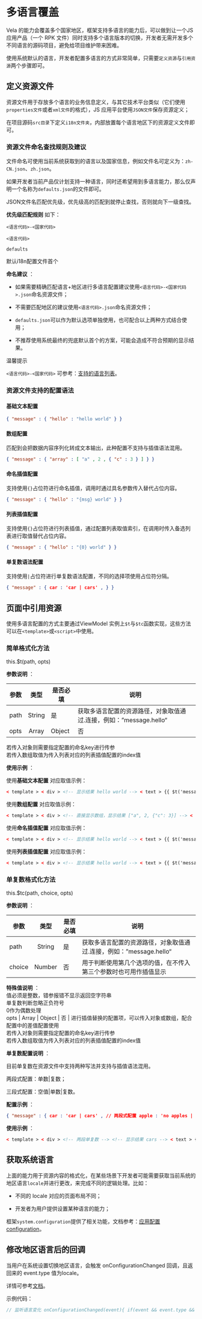 <!-- 源地址: https://iot.mi.com/vela/quickapp/zh/guide/framework/other/i18n.html -->

# 多语言覆盖

Vela 的能力会覆盖多个国家地区，框架支持多语言的能力后，可以做到让一个JS 应用产品（一个 RPK 文件）同时支持多个语言版本的切换，开发者无需开发多个不同语言的源码项目，避免给项目维护带来困难。

使用系统默认的语言，开发者配置多语言的方式非常简单，只需要`定义资源`与`引用资源`两个步骤即可。

## 定义资源文件

资源文件用于存放多个语言的业务信息定义，与其它技术平台类似（它们使用`properties文件`或者`xml文件`的格式），JS 应用平台使用`JSON文件`保存资源定义；

在项目源码`src目录`下定义`i18n文件夹`，内部放置每个语言地区下的资源定义文件即可。

### 资源文件命名查找规则及建议

文件命名可使用当前系统获取到的语言以及国家信息，例如文件名可定义为：`zh-CN.json`、`zh.json`。

如果开发者当前产品仅计划支持一种语言，同时还希望用到多语言能力，那么仅声明一个名称为`defaults.json`的文件即可。

JSON文件名匹配优先级，优先级高的匹配到就停止查找，否则就向下一级查找。

**优先级匹配规则** 如下：

`<语言代码>-<国家代码>`

`<语言代码>`

`defaults`

默认i18n配置文件首个

**命名建议** ：

  * 如果需要精确匹配语言+地区进行多语言配置建议使用`<语言代码>-<国家代码>.json`命名资源文件；

  * 不需要匹配地区的建议使用`<语言代码>.json`命名资源文件；

  * `defaults.json`可以作为默认选项单独使用，也可配合以上两种方式结合使用；

  * 不推荐使用系统最终的兜底默认首个的方案，可能会造成不符合预期的显示结果。

温馨提示

`<语言代码>-<国家代码>` 可参考：[支持的语言列表](</vela/quickapp/zh/guide/framework/other/language-list.html>)。

### 资源文件支持的配置语法

#### 基础文本配置
```json
{ "message" : { "hello" : "hello world" } }
```

#### 数组配置

匹配到会把数据内容序列化转成文本输出，此种配置不支持与插值语法混用。
```json
{ "message" : { "array" : [ "a" , 2 , { "c" : 3 } ] } }
```

#### 命名插值配置

支持使用`{}`占位符进行命名插值，调用时通过具名参数传入替代占位内容。
```json
{ "message" : { "hello" : "{msg} world" } }
```

#### 列表插值配置

支持使用`{}`占位符进行列表插值，通过配置列表取值索引，在调用时传入备选列表进行取值替代占位内容。
```json
{ "message" : { "hello" : "{0} world" } }
```

#### 单复数语法配置

支持使用`|`占位符进行单复数语法配置，不同的选择项使用占位符分隔。
```json
{ "message" : { car : 'car | cars' , } }
```

## 页面中引用资源

使用多语言配置的方式主要通过ViewModel 实例上`$t`与`$tc`函数实现，这些方法可以在`<template>`或`<script>`中使用。

### 简单格式化方法

this.$t(path, opts)

**参数说明** ：

参数 | 类型 | 是否必填 | 说明  
---|:---:|---|---  
path | String | 是 | 获取多语言配置的资源路径，对象取值通过.连接，例如：”message.hello“  
opts | Array | Object | 否 | 进行插值替换的配置项，可以传入对象或数组，配合配置中的差值配置使用  
若传入对象则需要指定配置的命名key进行传参  
若传入数组取值为传入列表对应的列表插值配置的index值  
  
**使用示例** ：

使用**基础文本配置** 对应取值示例：
```html
< template > < div > <!-- 显示结果 hello world --> < text > {{ $t('message.hello') }} </ text > </ div > </ template > < script > export default { onInit () { // 简单格式化： console.log (this . $t ('message.hello')) // hello world } } </ script >
```

使用**数组配置** 对应取值示例：
```html
< template > < div > <!-- 直接显示数组，显示结果 ["a", 2, {"c": 3}] --> < text > {{ $t('message.array') }} </ text > </ div > </ template > < script > export default { onInit () { // 简单格式化： console.log (this . $t ('message.array')) // ["a", 2, {"c": 3}] } } </ script >
```

使用**命名插值配置** 对应取值示例：
```html
< template > < div > <!-- 显示结果 hello world --> < text > {{ $t('message.hello', { msg: 'hello' }) }} </ text > </ div > </ template > < script > export default { onInit () { // 简单格式化： console.log (this . $t ('message.hello' , { msg : 'hello' })) // hello world } } </ script >
```

使用**列表插值配置** 对应取值示例：
```html
< template > < div > <!-- 显示结果 hello world --> < text > {{ $t('message.hello', ['hello', 'hi']) }} </ text > </ div > </ template > < script > export default { onInit () { // 简单格式化： console.log (this . $t ('message.hello' , [ 'hello' , 'hi' ])) // hello world } } </ script >
```

### 单复数格式化方法

this.$tc(path, choice, opts)

**参数说明** ：

参数 | 类型 | 是否必填 | 说明  
---|:---:|---|---  
path | String | 是 | 获取多语言配置的资源路径，对象取值通过.连接，例如：”message.hello“  
choice | Number | 否 | 用于判断使用第几个选项的值，在不传入第三个参数时也可用作插值显示  
**特殊值说明** ：  
值必须是整数，错参报错不显示返回空字符串  
单复数判断忽略正负符号  
0作为偶数处理  
opts | Array | Object | 否 | 进行插值替换的配置项，可以传入对象或数组，配合配置中的差值配置使用  
若传入对象则需要指定配置的命名key进行传参  
若传入数组取值为传入列表对应的列表插值配置的index值  
  
**单复数配置说明** ：

目前单复数在资源文件中支持两种写法并支持与插值语法混用。

两段式配置：单数|复数；

三段式配置：空值|单数|复数。

**配置示例** ：
```json
{ "message" : { car : 'car | cars' , // 两段式配置 apple : 'no apples | one apple | { count } apples' // 三段式配置 } }
```

**使用示例** ：
```html
< template > < div > <!-- 两段单复数 --> <!-- 显示结果 cars --> < text > {{ $tc('message.car', 0) }} </ text > <!-- 显示结果 car --> < text > {{ $tc('message.car', 1) }} </ text > <!-- 显示结果 cars --> < text > {{ $tc('message.car', 2) }} </ text > <!-- 三段单复数 --> <!-- 显示结果 no apples --> < text > {{ $tc('message.apple', 0) }} </ text > <!-- 显示结果 one apple --> < text > {{ $tc('message.apple', 1) }} </ text > <!-- 显示结果 2 apples --> < text > {{ $tc('message.apple', 2) }} </ text > <!-- 三段单复数混合插值使用 --> <!-- 显示结果 6 apples --> < text > {{ $tc('message.apple', 2, {count: 6}) }} </ text > </ div > </ template > < script > export default { onInit () { // 两段单复数： console.log (this . $tc ('message.car' , 0)) // cars console.log (this . $tc ('message.car' , 1)) // car console.log (this . $tc ('message.car' , 2)) // cars // 三段单复数： console.log (this . $tc ('message.apple' , 0)) // no apples console.log (this . $tc ('message.apple' , 1)) // one apple console.log (this . $tc ('message.apple' , 2)) // 2 apples console.log (this . $tc ('message.apple' , 2 , { count : 6 })) // 6 apples } } </ script >
```

## 获取系统语言

上面的能力用于资源内容的格式化，在某些场景下开发者可能需要获取当前系统的地区语言`locale`并进行更改，来完成不同的逻辑处理。比如：

  * 不同的 locale 对应的页面布局不同；

  * 开发者为用户提供设置某种语言的能力；

框架`system.configuration`提供了相关功能，文档参考：[应用配置 configuration](</vela/quickapp/zh/features/basic/configuration.html>)。

## 修改地区语言后的回调

当用户在系统设置切换地区语言，会触发 onConfigurationChanged 回调，且返回来的 event.type 值为locale。

详情可参考[文档](</vela/quickapp/zh/guide/framework/script/lifecycle.html#onconfigurationchangedevent>)。

示例代码：
```javascript
// 监听语言变化 onConfigurationChanged(event){ if(event && event.type && event.type === 'locale'){ console.log('locale or language changed!')} }
```
